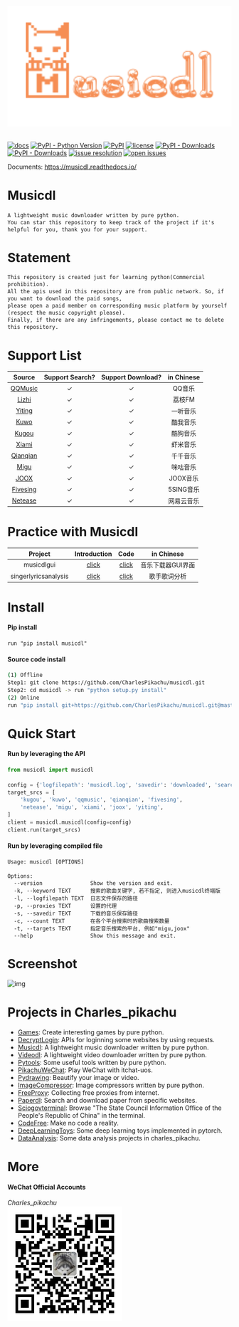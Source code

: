 <div align="center">
  <img src="./docs/logo.png" width="600"/>
</div>
<br />

[![docs](https://img.shields.io/badge/docs-latest-blue)](https://musicdl.readthedocs.io/)
[![PyPI - Python Version](https://img.shields.io/pypi/pyversions/musicdl)](https://pypi.org/project/musicdl/)
[![PyPI](https://img.shields.io/pypi/v/musicdl)](https://pypi.org/project/musicdl)
[![license](https://img.shields.io/github/license/CharlesPikachu/musicdl.svg)](https://github.com/CharlesPikachu/musicdl/blob/master/LICENSE)
[![PyPI - Downloads](https://pepy.tech/badge/musicdl)](https://pypi.org/project/musicdl/)
[![PyPI - Downloads](https://img.shields.io/pypi/dm/musicdl?style=flat-square)](https://pypi.org/project/musicdl/)
[![issue resolution](https://isitmaintained.com/badge/resolution/CharlesPikachu/musicdl.svg)](https://github.com/CharlesPikachu/musicdl/issues)
[![open issues](https://isitmaintained.com/badge/open/CharlesPikachu/musicdl.svg)](https://github.com/CharlesPikachu/musicdl/issues)

Documents: https://musicdl.readthedocs.io/


# Musicdl
```
A lightweight music downloader written by pure python.
You can star this repository to keep track of the project if it's helpful for you, thank you for your support.
```


# Statement
```
This repository is created just for learning python(Commercial prohibition).
All the apis used in this repository are from public network. So, if you want to download the paid songs, 
please open a paid member on corresponding music platform by yourself (respect the music copyright please).
Finally, if there are any infringements, please contact me to delete this repository.
```


# Support List
|  Source                               |   Support Search?  |  Support Download?   |  in Chinese          |
|  :----:                               |   :----:           |  :----:              |  :----:              |
|  [QQMusic](https://y.qq.com/)         |   ✓                |  ✓                   |  QQ音乐              |
|  [Lizhi](http://m.lizhi.fm)           |   ✓                |  ✓                   |  荔枝FM              |
|  [Yiting](https://h5.1ting.com/)      |   ✓                |  ✓                   |  一听音乐            |
|  [Kuwo](http://yinyue.kuwo.cn/)       |   ✓                |  ✓                   |  酷我音乐            |
|  [Kugou](http://www.kugou.com/)       |   ✓                |  ✓                   |  酷狗音乐            |
|  [Xiami](https://www.xiami.com/)      |   ✓                |  ✓                   |  虾米音乐            |
|  [Qianqian](http://music.taihe.com/)  |   ✓                |  ✓                   |  千千音乐            |
|  [Migu](http://www.migu.cn/)          |   ✓                |  ✓                   |  咪咕音乐            |
|  [JOOX](https://www.joox.com/limits)  |   ✓                |  ✓                   |  JOOX音乐            |
|  [Fivesing](http://5sing.kugou.com/)  |   ✓                |  ✓                   |  5SING音乐           |
|  [Netease](https://music.163.com/)    |   ✓                |  ✓                   |  网易云音乐          |


# Practice with Musicdl
|  Project                              |   Introduction                                               |  Code                                         |  in Chinese          |
|  :----:                               |   :----:                                                     |  :----:                                       |  :----:              |
|  musicdlgui                           |   [click](https://mp.weixin.qq.com/s/fN1ORyI6lzQFqxf6Zk1oIg) |  [click](./examples/musicdlgui)               |  音乐下载器GUI界面   |
|  singerlyricsanalysis                 |   [click](https://mp.weixin.qq.com/s/I8Dy7CoM2ThnSpjoUaPtig) |  [click](./examples/singerlyricsanalysis)     |  歌手歌词分析        |


# Install
#### Pip install
```
run "pip install musicdl"
```
#### Source code install
```sh
(1) Offline
Step1: git clone https://github.com/CharlesPikachu/musicdl.git
Step2: cd musicdl -> run "python setup.py install"
(2) Online
run "pip install git+https://github.com/CharlesPikachu/musicdl.git@master"
```


# Quick Start
#### Run by leveraging the API
```python
from musicdl import musicdl

config = {'logfilepath': 'musicdl.log', 'savedir': 'downloaded', 'search_size_per_source': 5, 'proxies': {}}
target_srcs = [
    'kugou', 'kuwo', 'qqmusic', 'qianqian', 'fivesing',
    'netease', 'migu', 'xiami', 'joox', 'yiting',
]
client = musicdl.musicdl(config=config)
client.run(target_srcs)
```
#### Run by leveraging compiled file
```
Usage: musicdl [OPTIONS]

Options:
  --version               Show the version and exit.
  -k, --keyword TEXT      搜索的歌曲关键字, 若不指定, 则进入musicdl终端版
  -l, --logfilepath TEXT  日志文件保存的路径
  -p, --proxies TEXT      设置的代理
  -s, --savedir TEXT      下载的音乐保存路径
  -c, --count TEXT        在各个平台搜索时的歌曲搜索数量
  -t, --targets TEXT      指定音乐搜索的平台, 例如"migu,joox"
  --help                  Show this message and exit.
```


# Screenshot
![img](./docs/screenshot.gif)


# Projects in Charles_pikachu
- [Games](https://github.com/CharlesPikachu/Games): Create interesting games by pure python.
- [DecryptLogin](https://github.com/CharlesPikachu/DecryptLogin): APIs for loginning some websites by using requests.
- [Musicdl](https://github.com/CharlesPikachu/musicdl): A lightweight music downloader written by pure python.
- [Videodl](https://github.com/CharlesPikachu/videodl): A lightweight video downloader written by pure python.
- [Pytools](https://github.com/CharlesPikachu/pytools): Some useful tools written by pure python.
- [PikachuWeChat](https://github.com/CharlesPikachu/pikachuwechat): Play WeChat with itchat-uos.
- [Pydrawing](https://github.com/CharlesPikachu/pydrawing): Beautify your image or video.
- [ImageCompressor](https://github.com/CharlesPikachu/imagecompressor): Image compressors written by pure python.
- [FreeProxy](https://github.com/CharlesPikachu/freeproxy): Collecting free proxies from internet.
- [Paperdl](https://github.com/CharlesPikachu/paperdl): Search and download paper from specific websites.
- [Sciogovterminal](https://github.com/CharlesPikachu/sciogovterminal): Browse "The State Council Information Office of the People's Republic of China" in the terminal.
- [CodeFree](https://github.com/CharlesPikachu/codefree): Make no code a reality.
- [DeepLearningToys](https://github.com/CharlesPikachu/deeplearningtoys): Some deep learning toys implemented in pytorch.
- [DataAnalysis](https://github.com/CharlesPikachu/dataanalysis): Some data analysis projects in charles_pikachu.


# More
#### WeChat Official Accounts
*Charles_pikachu*  
![img](./docs/pikachu.jpg)